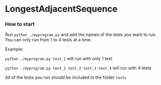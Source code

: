 # LongestAdjacentSequence

### How to start

Run ```python ./myprogram.py``` and add the names of the tests you want to run. You can only run from 1 to 4 tests at a time.

Example:

```python ./myprogram.py test_1``` will run with only 1 test

```python ./myprogram.py test_1 test_2 test_3 test_4``` will run with 4 tests

All of the tests you run should be included in the folder ```tests```
